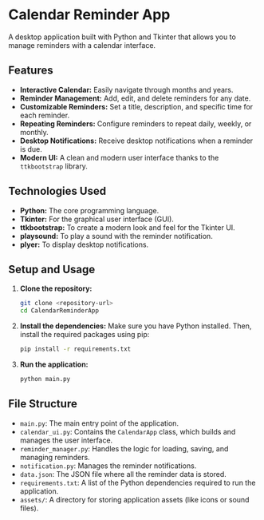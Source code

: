# Calendar Reminder App

A desktop application built with Python and Tkinter that allows you to manage reminders with a calendar interface.

## Features

*   **Interactive Calendar:** Easily navigate through months and years.
*   **Reminder Management:** Add, edit, and delete reminders for any date.
*   **Customizable Reminders:** Set a title, description, and specific time for each reminder.
*   **Repeating Reminders:** Configure reminders to repeat daily, weekly, or monthly.
*   **Desktop Notifications:** Receive desktop notifications when a reminder is due.
*   **Modern UI:** A clean and modern user interface thanks to the `ttkbootstrap` library.

## Technologies Used

*   **Python:** The core programming language.
*   **Tkinter:** For the graphical user interface (GUI).
*   **ttkbootstrap:** To create a modern look and feel for the Tkinter UI.
*   **playsound:** To play a sound with the reminder notification.
*   **plyer:** To display desktop notifications.

## Setup and Usage

1.  **Clone the repository:**
    ```bash
    git clone <repository-url>
    cd CalendarReminderApp
    ```

2.  **Install the dependencies:**
    Make sure you have Python installed. Then, install the required packages using pip:
    ```bash
    pip install -r requirements.txt
    ```

3.  **Run the application:**
    ```bash
    python main.py
    ```

## File Structure

*   `main.py`: The main entry point of the application.
*   `calendar_ui.py`: Contains the `CalendarApp` class, which builds and manages the user interface.
*   `reminder_manager.py`: Handles the logic for loading, saving, and managing reminders.
*   `notification.py`: Manages the reminder notifications.
*   `data.json`: The JSON file where all the reminder data is stored.
*   `requirements.txt`: A list of the Python dependencies required to run the application.
*   `assets/`: A directory for storing application assets (like icons or sound files).
